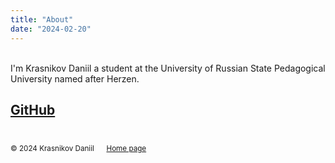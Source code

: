 ```yaml
---
title: "About"
date: "2024-02-20"
---
```


<br>
I'm Krasnikov Daniil a student at the University of Russian State Pedagogical University named after Herzen.

[GitHub](https://github.com/danyakr/)
<br>
<br>
---

<small>

© 2024 Krasnikov Daniil &nbsp;&nbsp;&nbsp;&nbsp;&nbsp;[Home page](/home)
</small>
